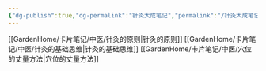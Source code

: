 ```yaml
---
{"dg-publish":true,"dg-permalink":"针灸大成笔记","permalink":"/针灸大成笔记/","dgPassFrontmatter":true}
---
```


[[GardenHome/卡片笔记/中医/针灸的原则\|针灸的原则]]
[[GardenHome/卡片笔记/中医/针灸的基础思维\|针灸的基础思维]]
[[GardenHome/卡片笔记/中医/穴位的丈量方法\|穴位的丈量方法]]